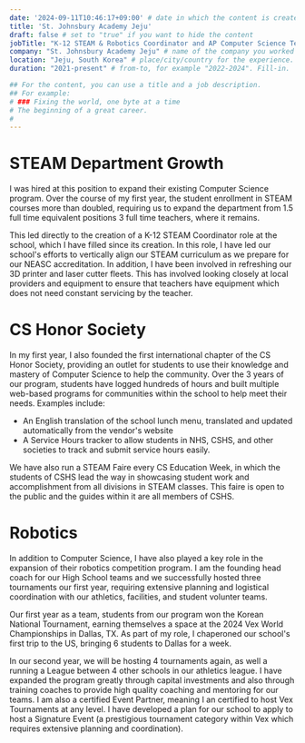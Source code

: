 ```yaml
---
date: '2024-09-11T10:46:17+09:00' # date in which the content is created - defaults to "today"
title: 'St. Johnsbury Academy Jeju'
draft: false # set to "true" if you want to hide the content 
jobTitle: "K-12 STEAM & Robotics Coordinator and AP Computer Science Teacher" # job description/title. Fill-in
company: "St. Johnsbury Academy Jeju" # name of the company you worked for. Fill-in
location: "Jeju, South Korea" # place/city/country for the experience. Fill-in.
duration: "2021-present" # from-to, for example "2022-2024". Fill-in.

## For the content, you can use a title and a job description.
## For example:
# ### Fixing the world, one byte at a time
# The beginning of a great career. 
# 
---
```

# STEAM Department Growth
I was hired at this position to expand their existing Computer Science program. Over the course of my first year, the
student enrollment in STEAM courses more than doubled, requiring us to expand the department from 1.5 full time
equivalent positions 3 full time teachers, where it remains.

This led directly to the creation of a K-12 STEAM Coordinator role at the school, which I have filled since its
creation. In this role, I have led our school's efforts to vertically align our STEAM curriculum as we prepare for our
NEASC accreditation. In addition, I have been involved in refreshing our 3D printer and laser cutter fleets. This has
involved looking closely at local providers and equipment to ensure that teachers have equipment which does not need
constant servicing by the teacher.

# CS Honor Society
In my first year, I also founded the first international chapter of the CS Honor Society, providing an outlet for
students to use their knowledge and mastery of Computer Science to help the community. Over the 3 years of our program,
students have logged hundreds of hours and built multiple web-based programs for communities within the school to help
meet their needs. Examples include:

- An English translation of the school lunch menu, translated and updated automatically from the vendor's website
- A Service Hours tracker to allow students in NHS, CSHS, and other societies to track and submit service hours easily.

We have also run a STEAM Faire every CS Education Week, in which the students of CSHS lead the way in showcasing student
work and accomplishment from all divisions in STEAM classes. This faire is open to the public and the guides within it
are all members of CSHS.

# Robotics
In addition to Computer Science, I have also played a key role in the expansion of their robotics competition program.
I am the founding head coach for our High School teams and we successfully hosted three tournaments our first year,
requiring extensive planning and logistical coordination with our athletics, facilities, and student volunter teams.

Our first year as a team, students from our program won the Korean National Tournament, earning themselves a space at 
the 2024 Vex World Championships in Dallas, TX. As part of my role, I chaperoned our school's first trip to the US,
bringing 6 students to Dallas for a week.

In our second year, we will be hosting 4 tournaments again, as well a running a League between 4 other schools in our
athletics league. I have expanded the program greatly through capital investments and also through training coaches to
provide high quality coaching and mentoring for our teams. I am also a certified Event Partner, meaning I an certified
to host Vex Tournaments at any level. I have developed a plan for our school to apply to host a Signature Event 
(a prestigious tournament category within Vex which requires extensive planning and coordination).
